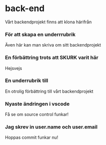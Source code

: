 # back-end
Vårt backendprojekt finns att klona härifrån
### För att skapa en underrrubrik
Även här kan man skriva om sitt backendprojekt
### En förbättring trots att SKURK varit här
Hejsvejs
### En underrubrik till
En otrolig förbättring till vårt backendprojekt
### Nyaste ändringen i vscode
Få se om source control funkar!
### Jag skrev in user.name och user.email
Hoppas commit funkar nu!